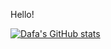 Hello!

[![Dafa's GitHub stats](https://github-readme-stats.vercel.app/api?username=KangDap)](https://github.com/KangDap)

<!---
KangDap/KangDap is a ✨ special ✨ repository because its `README.md` (this file) appears on your GitHub profile.
You can click the Preview link to take a look at your changes.
--->
